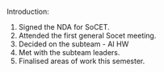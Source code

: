 Introduction:
1. Signed the NDA for SoCET.
2. Attended the first general Socet meeting.
3. Decided on the subteam - AI HW
4. Met with the subteam leaders.
5. Finalised areas of work this semester.
